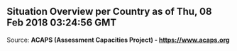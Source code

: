 ## Situation Overview per Country as of Thu, 08 Feb 2018 03:24:56 GMT

Source: **ACAPS (Assessment Capacities Project) - https://www.acaps.org**